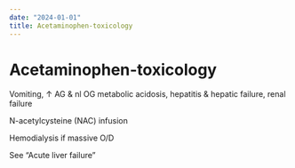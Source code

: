 ```yaml
---
date: "2024-01-01"
title: Acetaminophen-toxicology
---
```


# Acetaminophen-toxicology


Vomiting, ↑ AG & nl OG metabolic acidosis, hepatitis & hepatic failure, renal failure

N-acetylcysteine (NAC) infusion

Hemodialysis if massive O/D

See “Acute liver failure”
